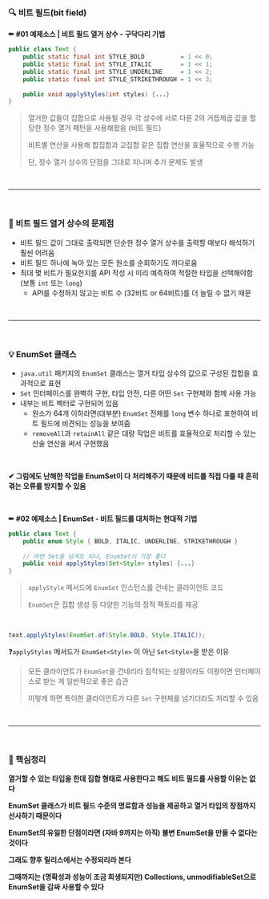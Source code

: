 ### 🔍 비트 필드(bit field)

**✏ #01 예제소스 | 비트 필드 열거 상수 - 구닥다리 기법**

```java
public class Text {
    public static final int STYLE_BOLD			= 1 << 0;
    public static final int STYLE_ITALIC		= 1 << 1;
    public static final int STYLE_UNDERLINE		= 1 << 2;
    public static final int STYLE_STRIKETHROUGH	= 1 << 3;
    
    public void applyStyles(int styles) {...}
}
```

>열거한 값들이 집합으로 사용될 경우 각 상수에 서로 다른 2의 거듭제곱 값을 할당한 정수 열거 패턴을 사용해왔음 (비트 필드)
>
>비트별 연산을 사용해 합집합과 교집합 같은 집합 연산을 효율적으로 수행 가능
>
>단, 정수 열거 상수의 단점을 그대로 지니며 추가 문제도 발생

<br>

---

<br>

### 🤔 비트 필드 열거 상수의 문제점

- 비트 필드 값이 그대로 출력되면 단순한 정수 열거 상수를 출력할 때보다 해석하기 훨씬 어려움
- 비트 필드 하나에 녹아 있는 모든 원소를 순회하기도 까다로움
- 최대 몇 비트가 필요한지를 API 작성 시 미리 예측하여 적절한 타입을 선택해야함 (보통 `int` 또는 `long`)
  - API를 수정하지 않고는 비트 수 (32비트 or 64비트)를 더 늘릴 수 없기 때문

<br>

---

<br>

### 💡 EnumSet 클래스

- `java.util` 패키지의 `EnumSet` 클래스는 열거 타입 상수의 값으로 구성된 집합을 효과적으로 표현
- `Set` 인터페이스를 완벽히 구현, 타입 안전, 다른 어떤 `Set` 구현체와 함께 사용 가능
- 내부는 비트 벡터로 구현되어 있음
  - 원소가 64개 이하라면(대부분) `EnumSet` 전체를 `long` 변수 하나로 표현하여 비트 필드에 비견되는 성능을 보여줌
  - `removeAll`과 `retainAll` 같은 대량 작업은 비트를 효율적으로 처리할 수 있는 산술 연산을 써서 구현했음

<br>

**✔ 그럼에도 난해한 작업을 EnumSet이 다 처리해주기 때문에 비트를 직접 다룰 때 흔히 겪는 오류를 방지할 수 있음**

<br>

**✏ #02 예제소스 | EnumSet - 비트 필드를 대처하는 현대적 기법**

```java
public class Text {
    public enum Style { BOLD, ITALIC, UNDERLINE, STRIKETHROUGH }
    
    // 어떤 Set을 넘겨도 되나, EnumSet이 가장 좋다
    public void applyStyles(Set<Style> styles) {...}
}
```

>`applyStyle` 메서드에 `EnumSet` 인스턴스를 건네는 클라이언트 코드
>
>`EnumSet`은 집합 생성 등 다양한 기능의 정적 팩토리를 제공 

<br>

```java
text.applyStyles(EnumSet.of(Style.BOLD, Style.ITALIC));
```

❓`applyStyles` 메서드가 `EnumSet<Style>` 이 아닌 `Set<Style>`을 받은 이유

>모든 클라이언트가 `EnumSet`을 건네리라 짐작되는 상황이라도 이왕이면 인터페이스로 받는 게 일반적으로 좋은 습관
>
>이렇게 하면 특이한 클라이언트가 다른 `Set` 구현체를 넘기더라도 처리할 수 있음

<br>

---

<br>

### 📌 핵심정리

**열거할 수 있는 타입을 한데 집합 형태로 사용한다고 해도 비트 필드를 사용할 이유는 없다**

**EnumSet 클래스가 비트 필드 수준의 명료함과 성능을 제공하고 열거 타입의 장점까지 선사하기 때문이다**

**EnumSet의 유일한 단점이라면 (자바 9까지는 아직) 불변 EnumSet을 만들 수 없다는 것이다**

**그래도 향후 릴리스에서는 수정되리라 본다**	

**그때까지는 (명확성과 성능이 조금 희생되지만) Collections, unmodifiableSet으로 EnumSet을 감싸 사용할 수 있다**
